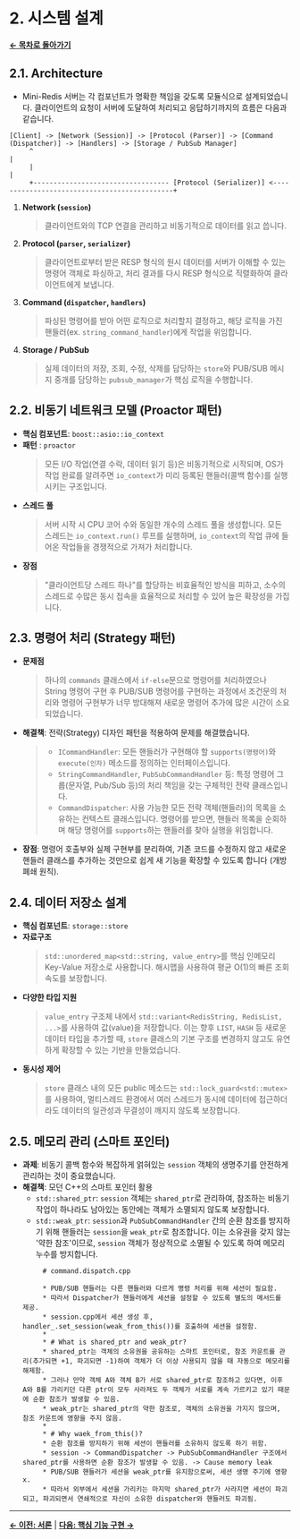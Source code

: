 # 2. 시스템 설계

[**&#8592; 목차로 돌아가기**](./00_README.md)

## 2.1. Architecture

- Mini-Redis 서버는 각 컴포넌트가 명확한 책임을 갖도록 모듈식으로 설계되었습니다. 클라이언트의 요청이 서버에 도달하여 처리되고 응답하기까지의 흐름은 다음과 같습니다.

```
[Client] -> [Network (Session)] -> [Protocol (Parser)] -> [Command (Dispatcher)] -> [Handlers] -> [Storage / PubSub Manager]
     ^                                                                                                         |
     |                                                                                                         |
     +---------------------------------- [Protocol (Serializer)] <---------------------------------------------+
```

1.  **Network (`session`)**
     > 클라이언트와의 TCP 연결을 관리하고 비동기적으로 데이터를 읽고 씁니다.
2.  **Protocol (`parser`, `serializer`)**
     > 클라이언트로부터 받은 RESP 형식의 원시 데이터를 서버가 이해할 수 있는 명령어 객체로 파싱하고, 처리 결과를 다시 RESP 형식으로 직렬화하여 클라이언트에게 보냅니다.
3.  **Command (`dispatcher`, `handlers`)**
     > 파싱된 명령어를 받아 어떤 로직으로 처리할지 결정하고, 해당 로직을 가진 핸들러(ex. `string_command_handler`)에게 작업을 위임합니다.
4.  **Storage / PubSub**
     > 실제 데이터의 저장, 조회, 수정, 삭제를 담당하는 `store`와 PUB/SUB 메시지 중개를 담당하는 `pubsub_manager`가 핵심 로직을 수행합니다.

## 2.2. 비동기 네트워크 모델 (Proactor 패턴)

-   **핵심 컴포넌트**: `boost::asio::io_context`
-   **패턴** : `proactor`
     > 모든 I/O 작업(연결 수락, 데이터 읽기 등)은 비동기적으로 시작되며, OS가 작업 완료를 알려주면 `io_context`가 미리 등록된 핸들러(콜백 함수)를 실행시키는 구조입니다.
-   **스레드 풀**
     > 서버 시작 시 CPU 코어 수와 동일한 개수의 스레드 풀을 생성합니다. 모든 스레드는 `io_context.run()` 루프를 실행하며, `io_context`의 작업 큐에 들어온 작업들을 경쟁적으로 가져가 처리합니다.
-   **장점**
     > "클라이언트당 스레드 하나"를 할당하는 비효율적인 방식을 피하고, 소수의 스레드로 수많은 동시 접속을 효율적으로 처리할 수 있어 높은 확장성을 가집니다.

## 2.3. 명령어 처리 (Strategy 패턴)

-   **문제점**
     > 하나의 `commands` 클래스에서 `if-else`문으로 명령어를 처리하였으나 String 명령어 구현 후 PUB/SUB 명령어를 구현하는 과정에서 조건문의 처리와 명령어 구현부가 너무 방대해져 새로운 명령어 추가에 많은 시간이 소요되었습니다.
-   **해결책**: 전략(Strategy) 디자인 패턴을 적용하여 문제를 해결했습니다.
    >-   `ICommandHandler`: 모든 핸들러가 구현해야 할 `supports(명령어)`와 `execute(인자)` 메소드를 정의하는 인터페이스입니다.
    >-   `StringCommandHandler`, `PubSubCommandHandler` 등: 특정 명령어 그룹(문자열, Pub/Sub 등)의 처리 책임을 갖는 구체적인 전략 클래스입니다.
    >-   `CommandDispatcher`: 사용 가능한 모든 전략 객체(핸들러)의 목록을 소유하는 컨텍스트 클래스입니다. 명령어를 받으면, 핸들러 목록을 순회하며 해당 명령어를 `supports`하는 핸들러를 찾아 실행을 위임합니다.
-   **장점**: 명령어 호출부와 실제 구현부를 분리하여, 기존 코드를 수정하지 않고 새로운 핸들러 클래스를 추가하는 것만으로 쉽게 새 기능을 확장할 수 있도록 합니다 (개방 폐쇄 원칙).

## 2.4. 데이터 저장소 설계

-   **핵심 컴포넌트**: `storage::store`
-   **자료구조**
     > `std::unordered_map<std::string, value_entry>`를 핵심 인메모리 Key-Value 저장소로 사용합니다. 해시맵을 사용하여 평균 O(1)의 빠른 조회 속도를 보장합니다.
-   **다양한 타입 지원**
     > `value_entry` 구조체 내에서 `std::variant<RedisString, RedisList, ...>`를 사용하여 값(value)을 저장합니다. 이는 향후 `LIST`, `HASH` 등 새로운 데이터 타입을 추가할 때, `store` 클래스의 기본 구조를 변경하지 않고도 유연하게 확장할 수 있는 기반을 만들었습니다.
-   **동시성 제어**
     > `store` 클래스 내의 모든 public 메소드는 `std::lock_guard<std::mutex>`를 사용하여, 멀티스레드 환경에서 여러 스레드가 동시에 데이터에 접근하더라도 데이터의 일관성과 무결성이 깨지지 않도록 보장합니다.

## 2.5. 메모리 관리 (스마트 포인터)

-   **과제**: 비동기 콜백 함수와 복잡하게 얽혀있는 `session` 객체의 생명주기를 안전하게 관리하는 것이 중요했습니다.
-   **해결책**: 모던 C++의 스마트 포인터 활용
    -   `std::shared_ptr`: `session` 객체는 `shared_ptr`로 관리하여, 참조하는 비동기 작업이 하나라도 남아있는 동안에는 객체가 소멸되지 않도록 보장합니다.
    -   `std::weak_ptr`: `session`과 `PubSubCommandHandler` 간의 순환 참조를 방지하기 위해 핸들러는 `session`을 `weak_ptr`로 참조합니다. 이는 소유권을 갖지 않는 '약한 참조'이므로, `session` 객체가 정상적으로 소멸될 수 있도록 하여 메모리 누수를 방지합니다.
    ```
         # command.dispatch.cpp
    
         * PUB/SUB 핸들러는 다른 핸들러와 다르게 명령 처리를 위해 세션이 필요함.
         * 따라서 Dispatcher가 핸들러에게 세션을 설정할 수 있도록 별도의 메서드를 제공.
         * session.cpp에서 세션 생성 후, handler_.set_session(weak_from_this())를 호출하여 세션을 설정함.
         * 
         * # What is shared_ptr and weak_ptr?
         * shared_ptr는 객체의 소유권을 공유하는 스마트 포인터로, 참조 카운트를 관리(추가되면 +1, 파괴되면 -1)하여 객체가 더 이상 사용되지 않을 때 자동으로 메모리를 해제함.
         * 그러나 만약 객체 A와 객체 B가 서로 shared_ptr로 참조하고 있다면, 이후 A와 B를 가리키던 다른 ptr이 모두 사라져도 두 객체가 서로를 계속 가르키고 있기 때문에 순환 참조가 발생할 수 있음.
         * weak_ptr는 shared_ptr의 약한 참조로, 객체의 소유권을 가지지 않으며, 참조 카운트에 영향을 주지 않음.
         * 
         * # Why waek_from_this()?
         * 순환 참조를 방지하기 위해 세션이 핸들러를 소유하지 않도록 하기 위함.
         * session -> CommandDispatcher -> PubSubCommandHandler 구조에서 shared_ptr를 사용하면 순환 참조가 발생할 수 있음. -> Cause memory leak
         * PUB/SUB 핸들러가 세션을 weak_ptr를 유지함으로써, 세션 생명 주기에 영향 x.
         * 따라서 외부에서 세션을 가리키는 마지막 shared_ptr가 사라지면 세션이 파괴되고, 파괴되면서 연쇄적으로 자신이 소유한 dispatcher와 핸들러도 파괴됨.
    ```

---
[**&#8592; 이전: 서론**](./01_Introduction.md) | [**다음: 핵심 기능 구현 &#8594;**](./03_Core_Features.md)
